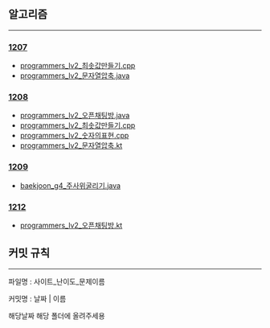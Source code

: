 ## 알고리즘

---
### [1207](1207)
- [programmers_lv2_최솟값만들기.cpp](1207/programmers_lv2_%EC%B5%9C%EC%86%9F%EA%B0%92%EB%A7%8C%EB%93%A4%EA%B8%B0.cpp)
- [programmers_lv2_문자열압축.java](1207/programmers_lv2_%EB%AC%B8%EC%9E%90%EC%97%B4%EC%95%95%EC%B6%95.java)

### [1208](1208)
- [programmers_lv2_오픈채팅방.java](1208/programmers_lv2_%EC%98%A4%ED%94%88%EC%B1%84%ED%8C%85%EB%B0%A9.java)
- [programmers_lv2_최솟값만들기.cpp](1208/programmers_lv2_%EC%B5%9C%EC%86%9F%EA%B0%92%EB%A7%8C%EB%93%A4%EA%B8%B0.cpp)
- [programmers_lv2_숫자의표현.cpp](1208/programmers_lv2_%EC%88%AB%EC%9E%90%EC%9D%98%ED%91%9C%ED%98%84.cpp)
- [programmers_lv2_문자열압축.kt](1208/programmers_lv2_%EB%AC%B8%EC%9E%90%EC%97%B4%EC%95%95%EC%B6%95.kt)

### [1209](1209)
- [baekjoon_g4_주사위굴리기.java](1209/baekjoon_g4_%EC%A3%BC%EC%82%AC%EC%9C%84%EA%B5%B4%EB%A6%AC%EA%B8%B0.java)

### [1212](1212)
- [programmers_lv2_오픈채팅방.kt](1212/programmers_lv2_%EC%98%A4%ED%94%88%EC%B1%84%ED%8C%85%EB%B0%A9.kt)


## 커밋 규칙

---

파일명 : 사이트_난이도_문제이름

커밋명 : 날짜 | 이름

해당날짜 해당 폴더에 올려주세용

